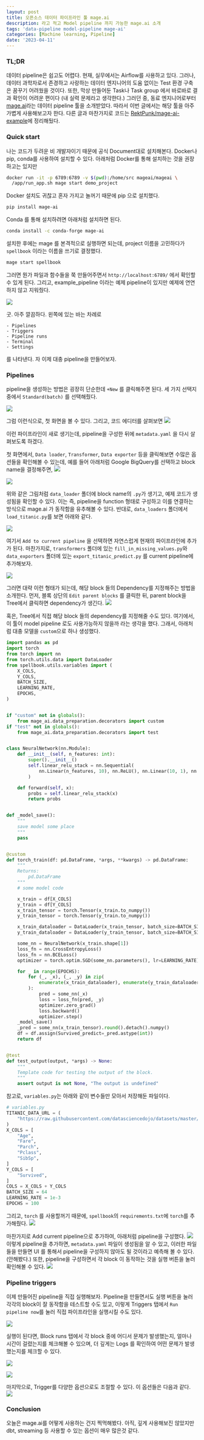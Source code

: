 ```yaml
---
layout: post
title: 오픈소스 데이터 파이프라인 툴 mage.ai
description: 라고 적고 Model pipeline 까지 가능한 mage.ai 소개
tags: 'data-pipeline model-pipeline mage-ai'
categories: [Machine learning, Pipeline]
date: '2023-04-11'
---
```


### TL;DR
데이터 pipeline은 쉽고도 어렵다. 현재, 실무에서는 Airflow를 사용하고 있다. 
그러나, 데이터 과학자로서 존경하고 사랑하는 데이터 엔지니어의 도움 없이는 Test 환경 구축은 꿈꾸기 어려웠을 것이다. 또한, 막상 만들어둔 Task나 Task group 에서 바로바로 결과 확인이 어려운 편이다 (내 실력 문제라고 생각한다.)
그러던 중, 동료 엔지니어로부터 [mage.ai](https://www.mage.ai/)라는 데이터 pipeline 툴을 소개받았다.
따라서 이번 글에서는 해당 툴을 아주 가볍게 사용해보고자 한다. 다른 글과 마찬가지로 코드는 [RektPunk/mage-ai-example](https://github.com/RektPunk/mage-ai-example)에 정리해뒀다.

### Quick start
나는 코드가 두려운 비 개발자이기 때문에 공식 Document대로 설치해본다.
Docker나 pip, conda를 사용하여 설치할 수 있다. 
아래처럼 Docker를 통해 설치하는 것을 권장하고는 있지만
```bash
docker run -it -p 6789:6789 -v $(pwd):/home/src mageai/mageai \
  /app/run_app.sh mage start demo_project

```
Docker 설치도 귀찮고 혼자 가지고 놀꺼기 때문에 pip 으로 설치했다.
```bash
pip install mage-ai
```
Conda 를 통해 설치하려면 아래처럼 설치하면 된다.
```bash
conda install -c conda-forge mage-ai
```

설치한 후에는 mage 를 본격적으로 실행하면 되는데, project 이름을 고민하다가 `spellbook` 이라는 이름을 쓰기로 결정했다.
```bash
mage start spellbook
```

그러면 뭔가 파일과 함수들을 쭉 만들어주면서 `http://localhost:6789/` 에서 확인할 수 있게 된다. 그리고, example_pipeline 이라는 예제 pipeline이 있지만 예제에 연연하지 않고 지워줬다.


![](../assets/img/pipeline/1_1.png)

굿. 아주 깔끔하다.
왼쪽에 있는 바는 차례로
```
- Pipelines
- Triggers
- Pipeline runs
- Terminal
- Settings
```

를 나타낸다. 자 이제 대충 pipeline을 만들어보자.

### Pipelines

pipeline을 생성하는 방법은 굉장히 단순한데 `+New` 를 클릭해주면 된다.
세 가지 선택지 중에서 `Standard(batch)` 를 선택해줬다.

![](../assets/img/pipeline/1_2.png)

그럼 이런식으로, 첫 화면을 볼 수 있다. 그리고, 코드 에디터를 살펴보면
![](../assets/img/pipeline/1_3.png)

이런 파이프라인이 새로 생기는데, pipeline을 구성한 뒤에 `metadata.yaml` 을 다시 살펴보도록 하겠다.

첫 화면에서, `Data loader`, `Transformer`, `Data exporter` 등을 클릭해보면 수많은 옵션들을 확인해볼 수 있는데, 예를 들어 아래처럼 Google BigQuery를 선택하고 block name을 결정해주면, 
![](../assets/img/pipeline/1_4.png)

![](../assets/img/pipeline/1_5.png)

위와 같은 그림처럼 `data_loader` 폴더에 block name의 `.py`가 생기고, 예제 코드가 생성됨을 확인할 수 있다. 이는 즉, pipeline을 function 형태로 구성하고 이를 연결하는 방식으로 mage.ai 가 동작함을 유추해볼 수 있다.
반대로, `data_loaders` 폴더에서 `load_titanic.py`를 보면 아래와 같다.

![](../assets/img/pipeline/1_6.png)

여기서 `Add to current pipeline` 을 선택하면 자연스럽게 현재의 파이프라인에 추가가 된다. 마찬가지로, `transformers` 폴더에 있는 `fill_in_missing_values.py`와  `data_exporters` 폴더에 있는 `export_titanic_predict.py` 를 current pipeline에 추가해보자.

![](../assets/img/pipeline/1_7.png)

그러면 대략 이런 형태가 되는데, 해당 block 들의 Dependency를 지정해주는 방법을 소개한다. 먼저, 블록 상단의 `Edit parent blocks` 를 클릭한 뒤, parent block을 Tree에서 클릭하면 dependency가 생긴다.
![](../assets/img/pipeline/1_8.png)

혹은, Tree에서 직접 해당 block 들의 dependency를 지정해줄 수도 있다.
여기에서, 이 툴이 model pipeline 로도 사용가능하지 않을까 라는 생각을 했다.
그래서, 아래처럼 대충 모델을 `custom`으로 하나 생성했다.

```python
import pandas as pd
import torch
from torch import nn
from torch.utils.data import DataLoader
from spellbook.utils.variables import (
    X_COLS,
    Y_COLS,
    BATCH_SIZE,
    LEARNING_RATE,
    EPOCHS,
)


if "custom" not in globals():
    from mage_ai.data_preparation.decorators import custom
if "test" not in globals():
    from mage_ai.data_preparation.decorators import test


class NeuralNetwork(nn.Module):
    def __init__(self, n_features: int):
        super().__init__()
        self.linear_relu_stack = nn.Sequential(
            nn.Linear(n_features, 10), nn.ReLU(), nn.Linear(10, 1), nn.Sigmoid()
        )

    def forward(self, x):
        probs = self.linear_relu_stack(x)
        return probs


def _model_save():
    """
    save model some place
    """
    pass


@custom
def torch_train(df: pd.DataFrame, *args, **kwargs) -> pd.DataFrame:
    """
    Returns:
        pd.DataFrame
    """
    # some model code

    x_train = df[X_COLS]
    y_train = df[Y_COLS]
    x_train_tensor = torch.Tensor(x_train.to_numpy())
    y_train_tensor = torch.Tensor(y_train.to_numpy())

    x_train_dataloader = DataLoader(x_train_tensor, batch_size=BATCH_SIZE)
    y_train_dataloader = DataLoader(y_train_tensor, batch_size=BATCH_SIZE)

    some_nn = NeuralNetwork(x_train.shape[1])
    loss_fn = nn.CrossEntropyLoss()
    loss_fn = nn.BCELoss()
    optimizer = torch.optim.SGD(some_nn.parameters(), lr=LEARNING_RATE)

    for _ in range(EPOCHS):
        for (_, _x), (_, _y) in zip(
            enumerate(x_train_dataloader), enumerate(y_train_dataloader)
        ):
            pred = some_nn(_x)
            loss = loss_fn(pred, _y)
            optimizer.zero_grad()
            loss.backward()
            optimizer.step()
    _model_save()
    _pred = some_nn(x_train_tensor).round().detach().numpy()
    df = df.assign(Survived_predict=_pred.astype(int))
    return df


@test
def test_output(output, *args) -> None:
    """
    Template code for testing the output of the block.
    """
    assert output is not None, "The output is undefined"
```
참고로, `variables.py`는 아래와 같이 변수들만 모아서 저장해둔 파일이다.
```python
# variables.py
TITANIC_DATA_URL = (
    "https://raw.githubusercontent.com/datasciencedojo/datasets/master/titanic.csv"
)
X_COLS = [
    "Age",
    "Fare",
    "Parch",
    "Pclass",
    "SibSp",
]
Y_COLS = [
    "Survived",
]
COLS = X_COLS + Y_COLS
BATCH_SIZE = 64
LEARNING_RATE = 1e-3
EPOCHS = 100
```
그리고, `torch` 를 사용할꺼기 때문에, `spellbook`의 `requirements.txt`에 `torch`를 추가해줬다.
![](../assets/img/pipeline/1_9.png)

마찬가지로 Add current pipeline으로 추가하여, 아래처럼 pipeline을 구성했다.
![](../assets/img/pipeline/1_10.png)
이렇게 pipeline을 추가하면, `metadata.yaml` 파일이 생성됨을 알 수 있고, 이러한 파일들을 만들면 UI 를 통해서 pipeline을 구성하지 않아도 될 것이라고 예측해 볼 수 있다. (안해봤다.) 또한, pipeline을 구성하면서 각 block 이 동작하는 것을 실행 버튼을 눌러 확인해볼 수 있다.
![](../assets/img/pipeline/1_11.png)


### Pipeline triggers

이제 만들어진 pipeline을 직접 실행해보자. Pipeline을 만들면서도 실행 버튼을 눌러 각각의 block이 잘 동작함을 테스트할 수도 있고, 이렇게 Triggers 탭에서 `Run pipeline now`를 눌러 직접 파이프라인을 실행시킬 수도 있다.

![](../assets/img/pipeline/1_12.png)

실행이 된다면, Block runs 탭에서 각 block 중에 어디서 문제가 발생했는지, 얼마나 시간이 걸렸는지를 체크해볼 수 있으며, 더 깊게는 Logs 를 확인하여 어떤 문제가 발생했는지를 체크할 수 있다.

![](../assets/img/pipeline/1_13.png)

![](../assets/img/pipeline/1_14.png)

마지막으로, Trigger를 다양한 옵션으로도 조절할 수 있다. 이 옵션들은 다음과 같다.
![](../assets/img/pipeline/1_15.png)

### Conclusion
오늘은 mage.ai를 어떻게 사용하는 건지 찍먹해봤다.
아직, 깊게 사용해보진 않았지만 dbt, streaming 등 사용할 수 있는 옵션이 매우 많은것 같다.


